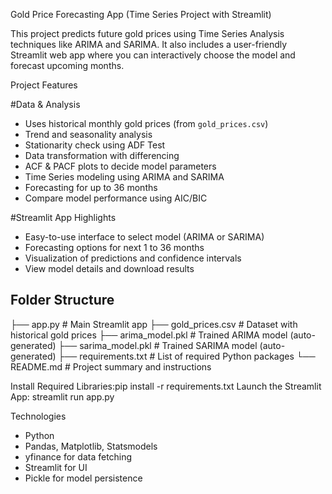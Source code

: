 Gold Price Forecasting App (Time Series Project with Streamlit)

This project predicts future gold prices using Time Series Analysis techniques like ARIMA and SARIMA. It also includes a user-friendly Streamlit web app where you can interactively choose the model and forecast upcoming months.

Project Features

#Data & Analysis
- Uses historical monthly gold prices (from `gold_prices.csv`)
- Trend and seasonality analysis
- Stationarity check using ADF Test
- Data transformation with differencing
- ACF & PACF plots to decide model parameters
- Time Series modeling using ARIMA and SARIMA
- Forecasting for up to 36 months
- Compare model performance using AIC/BIC

#Streamlit App Highlights
- Easy-to-use interface to select model (ARIMA or SARIMA)
- Forecasting options for next 1 to 36 months
- Visualization of predictions and confidence intervals
- View model details and download results

## Folder Structure
├── app.py # Main Streamlit app
├── gold_prices.csv # Dataset with historical gold prices
├── arima_model.pkl # Trained ARIMA model (auto-generated)
├── sarima_model.pkl # Trained SARIMA model (auto-generated)
├── requirements.txt # List of required Python packages
└── README.md # Project summary and instructions

Install Required Libraries:pip install -r requirements.txt
Launch the Streamlit App: streamlit run app.py

Technologies
* Python
* Pandas, Matplotlib, Statsmodels
* yfinance for data fetching
* Streamlit for UI
* Pickle for model persistence

